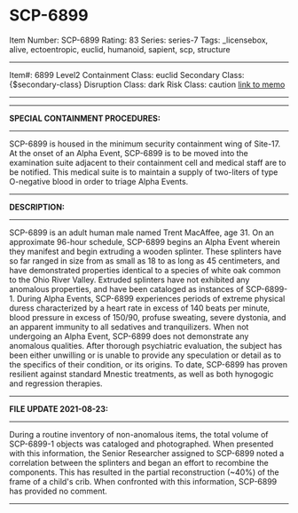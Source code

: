 # SCP-6899
Item Number: SCP-6899
Rating: 83
Series: series-7
Tags: _licensebox, alive, ectoentropic, euclid, humanoid, sapient, scp, structure

---

Item#: 6899
Level2
Containment Class:
euclid
Secondary Class:
{$secondary-class}
Disruption Class:
dark
Risk Class:
caution
[link to memo](/classification-committee-memo)  

* * *
* * *
**SPECIAL CONTAINMENT PROCEDURES:**
* * *
SCP-6899 is housed in the minimum security containment wing of Site-17. At the onset of an Alpha Event, SCP-6899 is to be moved into the examination suite adjacent to their containment cell and medical staff are to be notified.
This medical suite is to maintain a supply of two-liters of type O-negative blood in order to triage Alpha Events.
* * *
**DESCRIPTION:**
* * *
SCP-6899 is an adult human male named Trent MacAffee, age 31. On an approximate 96-hour schedule, SCP-6899 begins an Alpha Event wherein they manifest and begin extruding a wooden splinter. These splinters have so far ranged in size from as small as 18 to as long as 45 centimeters, and have demonstrated properties identical to a species of white oak common to the Ohio River Valley. Extruded splinters have not exhibited any anomalous properties, and have been cataloged as instances of SCP-6899-1.
During Alpha Events, SCP-6899 experiences periods of extreme physical duress characterized by a heart rate in excess of 140 beats per minute, blood pressure in excess of 150/90, profuse sweating, severe dystonia, and an apparent immunity to all sedatives and tranquilizers.
When not undergoing an Alpha Event, SCP-6899 does not demonstrate any anomalous qualities.
After thorough psychiatric evaluation, the subject has been either unwilling or is unable to provide any speculation or detail as to the specifics of their condition, or its origins. To date, SCP-6899 has proven resilient against standard Mnestic treatments, as well as both hynogogic and regression therapies.
* * *
**FILE UPDATE 2021-08-23:**
* * *
During a routine inventory of non-anomalous items, the total volume of SCP-6899-1 objects was cataloged and photographed. When presented with this information, the Senior Researcher assigned to SCP-6899 noted a correlation between the splinters and began an effort to recombine the components. This has resulted in the partial reconstruction (~40%) of the frame of a child's crib.
When confronted with this information, SCP-6899 has provided no comment.
  

* * *